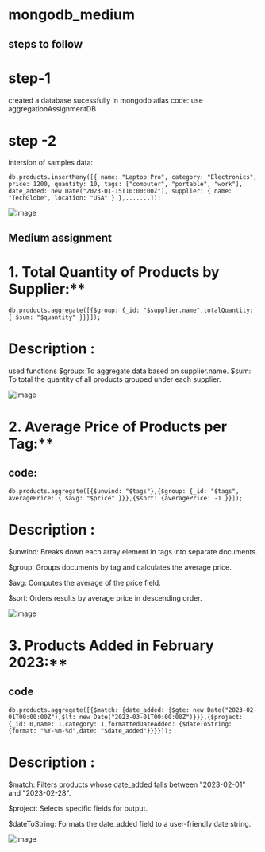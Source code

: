 # mongodb_medium

## steps to follow 
# step-1

  created a database sucessfully in mongodb atlas
code: use aggregationAssignmentDB
# step -2
intersion of samples data:

    db.products.insertMany([{ name: "Laptop Pro", category: "Electronics", price: 1200, quantity: 10, tags: ["computer", "portable", "work"], date_added: new Date("2023-01-15T10:00:00Z"), supplier: { name: "TechGlobe", location: "USA" } },.......]);

![image](https://github.com/user-attachments/assets/dab412b8-4f27-47b6-b076-b2949ab927f5)



##  Medium assignment

# 1. Total Quantity of Products by Supplier:**
     
  
    db.products.aggregate([{$group: {_id: "$supplier.name",totalQuantity: { $sum: "$quantity" }}}]);

  # Description : 
  used  functions 
  $group: To aggregate data based on supplier.name.
  $sum: To total the quantity of all products grouped under each supplier.

  ![image](https://github.com/user-attachments/assets/e1f8d386-d001-4bbb-8bd6-24d703d3578e)
# 2. Average Price of Products per Tag:**
 ## code:
    db.products.aggregate([{$unwind: "$tags"},{$group: {_id: "$tags", averagePrice: { $avg: "$price" }}},{$sort: {averagePrice: -1 }}]);
  # Description :
  $unwind: Breaks down each array element in tags into separate documents.

  $group: Groups documents by tag and calculates the average price.

  $avg: Computes the average of the price field.

  $sort: Orders results by average price in descending order.
  
  ![image](https://github.com/user-attachments/assets/90c4d2b5-bedc-4006-a678-021e9a76387f)


# 3. Products Added in February 2023:**
   ## code 
    db.products.aggregate([{$match: {date_added: {$gte: new Date("2023-02-01T00:00:00Z"),$lt: new Date("2023-03-01T00:00:00Z")}}},{$project: {_id: 0,name: 1,category: 1,formattedDateAdded: {$dateToString: {format: "%Y-%m-%d",date: "$date_added"}}}}]);

# Description :
$match: Filters products whose date_added falls between "2023-02-01" and "2023-02-28".

$project: Selects specific fields for output.

$dateToString: Formats the date_added field to a user-friendly date string.

![image](https://github.com/user-attachments/assets/f8ab3a96-0e67-4c2f-a591-ff2323aa5c04)
